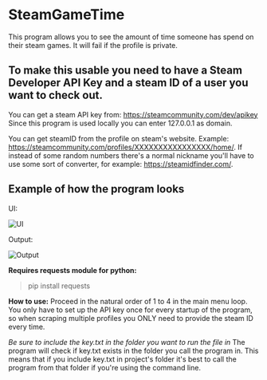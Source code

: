 # SteamGameTime
This program allows you to see the amount of time someone has spend on
their steam games. It will fail if the profile is private.

## To make this usable you need to have a Steam Developer API Key and a steam ID of a user you want to check out.

You can get a steam API key from: https://steamcommunity.com/dev/apikey
Since this program is used locally you can enter 127.0.0.1 as domain.

You can get steamID from the profile on steam's website.
Example: https://steamcommunity.com/profiles/XXXXXXXXXXXXXXXX/home/.
If instead of some random numbers there's a normal nickname you'll have to use
some sort of converter, for example: https://steamidfinder.com/.

## Example of how the program looks
UI:

![UI](https://i.imgur.com/BGvzGM5.png "UI")

Output:

![Output](https://i.imgur.com/QuLyTsE.png "Output")

**Requires requests module for python:**
>pip install requests

**How to use:**
Proceed in the natural order of 1 to 4 in the main menu loop.
You only have to set up the API key once for every startup of the program,
so when scraping multiple profiles you ONLY need to provide the steam ID
every time.

*Be sure to include the key.txt in the folder you want to run the file in*
The program will check if key.txt exists in the folder you call the program in.
This means that if you include key.txt in project's folder it's best to call the program from that folder if you're using the command line.